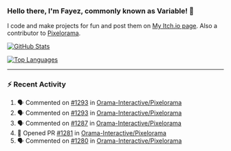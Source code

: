 ### Hello there, I'm Fayez, commonly known as Variable! 👋
I code and make projects for fun and post them on [My Itch.io page](https://variable-industries.itch.io/). Also a contributor to [Pixelorama](https://github.com/Orama-Interactive/Pixelorama).

[![GitHub Stats](https://github-readme-stats.vercel.app/api/?username=Variable-ind&show_icons=true&theme=merko)](https://github.com/anuraghazra/github-readme-stats)

[![Top Languages](https://github-readme-stats.vercel.app/api/top-langs/?username=Variable-ind&layout=compact&theme=merko)](https://github.com/anuraghazra/github-readme-stats)

---

### :zap: Recent Activity

<!--START_SECTION:activity-->
1. 🗣 Commented on [#1293](https://github.com/Orama-Interactive/Pixelorama/issues/1293#issuecomment-3016752335) in [Orama-Interactive/Pixelorama](https://github.com/Orama-Interactive/Pixelorama)
2. 🗣 Commented on [#1293](https://github.com/Orama-Interactive/Pixelorama/issues/1293#issuecomment-3016264955) in [Orama-Interactive/Pixelorama](https://github.com/Orama-Interactive/Pixelorama)
3. 🗣 Commented on [#1287](https://github.com/Orama-Interactive/Pixelorama/issues/1287#issuecomment-3001105447) in [Orama-Interactive/Pixelorama](https://github.com/Orama-Interactive/Pixelorama)
4. 💪 Opened PR [#1281](https://github.com/Orama-Interactive/Pixelorama/pull/1281) in [Orama-Interactive/Pixelorama](https://github.com/Orama-Interactive/Pixelorama)
5. 🗣 Commented on [#1280](https://github.com/Orama-Interactive/Pixelorama/issues/1280#issuecomment-2987712303) in [Orama-Interactive/Pixelorama](https://github.com/Orama-Interactive/Pixelorama)
<!--END_SECTION:activity-->

<!--
**Variable-ind/Variable-ind** is a ✨ _special_ ✨ repository because its `README.md` (this file) appears on your GitHub profile.

Here are some ideas to get you started:
- 🌱 I’m currently studying at ...
- 🔭 I’m currently working on ...
- 👯 I’m looking to collaborate on ...
- 🤔 I’m looking for help with ...
- 💬 Ask me about ...
- 📫 How to reach me: ...
- ⚡ Fun fact: ...
-->
